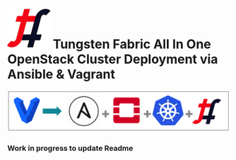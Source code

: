 # ![alt text](/images/TF.png)Tungsten Fabric All In One OpenStack Cluster Deployment via Ansible & Vagrant

![Web Console](/images/tf-os-k8s-ansible-main.png)

### Work in progress to update Readme 